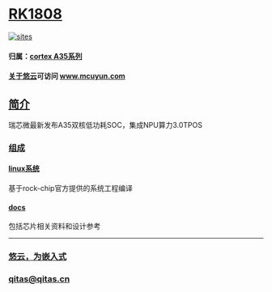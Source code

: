 ﻿# [RK1808](https://github.com/mcuyun/RK1808) 

[![sites](mcuyun/mcuyun.png)](http://www.mcuyun.com)

#### 归属：[cortex A35系列](https://github.com/mcuyun/CA35)
#### [关于悠云](https://github.com/mcuyun)可访问 www.mcuyun.com

## [简介](https://github.com/mcuyun/RK1808/wiki)

瑞芯微最新发布A35双核低功耗SOC，集成NPU算力3.0TPOS

### [组成](mcuyun/)


#### [linux系统](https://github.com/rockchip-linux/kernel.git)

基于rock-chip官方提供的系统工程编译

#### [docs](docs/)

包括芯片相关资料和设计参考
 



---

###  [悠云，为嵌入式](http://www.mcuyun.com)   
###  qitas@qitas.cn


